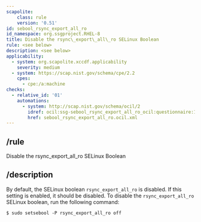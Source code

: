 ```yaml
---
scapolite:
    class: rule
    version: '0.51'
id: sebool_rsync_export_all_ro
id_namespace: org.ssgproject.RHEL-8
title: Disable the rsync\_export\_all\_ro SELinux Boolean
rule: <see below>
description: <see below>
applicability:
  - system: org.scapolite.xccdf.applicability
    severity: medium
  - system: https://scap.nist.gov/schema/cpe/2.2
    cpes:
      - cpe:/a:machine
checks:
  - relative_id: '01'
    automations:
      - system: http://scap.nist.gov/schema/ocil/2
        idref: ocil:ssg-sebool_rsync_export_all_ro_ocil:questionnaire:1
        href: sebool_rsync_export_all_ro.ocil.xml
---
```



## /rule

Disable the rsync\_export\_all\_ro SELinux Boolean

## /description

By
default, the SELinux boolean `rsync_export_all_ro` is disabled. If this
setting is enabled, it should be disabled. To disable the
`rsync_export_all_ro` SELinux boolean, run the following command:

``` 
$ sudo setsebool -P rsync_export_all_ro off
```
